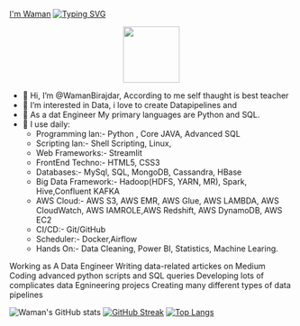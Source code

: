 [I'm Waman](https://waman-birajdar-portfolio.netlify.app/)
[![Typing SVG](https://readme-typing-svg.demolab.com/?lines=I'm+Waman+Birajdar;Big+Data+and+ML+Engineer;Python+Developer)](https://git.io/typing-svg)
<div id="header" align="center">
  <img src="https://media.giphy.com/media/M9gbBd9nbDrOTu1Mqx/giphy.gif" width="100"/>
</div> 



- 👋 Hi, I’m @WamanBirajdar, According to me self thaught is best teacher
- 👀 I’m interested in Data, i love to create Datapipelines and 
- 💞️ As a dat Engineer My primary languages are Python and SQL. 
- 🌱 I use daily: 
  + Programming lan:-     Python , Core JAVA, Advanced SQL
  + Scripting lan:-       Shell Scripting, Linux, 
  + Web Frameworks:-      Streamlit
  + FrontEnd Techno:-     HTML5, CSS3
  + Databases:-           MySql, SQL, MongoDB, Cassandra, HBase
  + Big Data Framework:-  Hadoop(HDFS, YARN, MR), Spark, Hive,Confluent KAFKA
  + AWS Cloud:-           AWS S3, AWS EMR, AWS Glue, AWS LAMBDA, AWS CloudWatch, AWS IAMROLE,AWS Redshift, AWS DynamoDB, AWS EC2 
  + CI/CD:-               Git/GitHub
  + Scheduler:-           Docker,Airflow
  + Hands On:-            Data Cleaning, Power BI, Statistics, Machine Learing.
      
      
Working as A Data Engineer
Writing data-related artickes on Medium
Coding advanced python scripts and SQL queries
Developing lots of complicates data Egnineering projecs
Creating many different types of data pipelines

![Waman's GitHub stats](https://github-readme-stats.vercel.app/api?username=wamanbirajdar&theme=dark&show_icons=true)
[![GitHub Streak](https://streak-stats.demolab.com?user=wamanbirajdar&theme=highcontrast)](https://git.io/streak-stats)
[![Top Langs](https://github-readme-stats.vercel.app/api/top-langs/?username=wamanbirajdar&langs_count=8)]([https://github.com/anuraghazra/github-readme-stats](https://github.com/WamanBirajdar/WamanBirajdar/edit/main/README))
<!---
WamanBirajdar/WamanBirajdar is a ✨ special ✨ repository because its `README.md` (this file) appears on your GitHub profile.
You can click the Preview link to take a look at your changes.
--->


